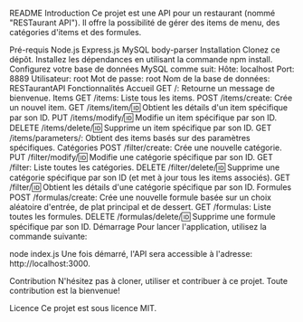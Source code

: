README
Introduction
Ce projet est une API pour un restaurant (nommé "RESTaurant API"). Il offre la possibilité de gérer des items de menu, des catégories d'items et des formules.

Pré-requis
Node.js
Express.js
MySQL
body-parser
Installation
Clonez ce dépôt.
Installez les dépendances en utilisant la commande npm install.
Configurez votre base de données MySQL comme suit:
Hôte: localhost
Port: 8889
Utilisateur: root
Mot de passe: root
Nom de la base de données: RESTaurantAPI
Fonctionnalités
Accueil
GET /: Retourne un message de bienvenue.
Items
GET /items: Liste tous les items.
POST /items/create: Crée un nouvel item.
GET /items/item/:id: Obtient les détails d'un item spécifique par son ID.
PUT /items/modify/:id: Modifie un item spécifique par son ID.
DELETE /items/delete/:id: Supprime un item spécifique par son ID.
GET /items/parameters/: Obtient des items basés sur des paramètres spécifiques.
Catégories
POST /filter/create: Crée une nouvelle catégorie.
PUT /filter/modify/:id: Modifie une catégorie spécifique par son ID.
GET /filter: Liste toutes les catégories.
DELETE /filter/delete/:id: Supprime une catégorie spécifique par son ID (et met à jour tous les items associés).
GET /filter/:id: Obtient les détails d'une catégorie spécifique par son ID.
Formules
POST /formulas/create: Crée une nouvelle formule basée sur un choix aléatoire d'entrée, de plat principal et de dessert.
GET /formulas: Liste toutes les formules.
DELETE /formulas/delete/:id: Supprime une formule spécifique par son ID.
Démarrage
Pour lancer l'application, utilisez la commande suivante:

node index.js
Une fois démarré, l'API sera accessible à l'adresse: http://localhost:3000.

Contribution
N'hésitez pas à cloner, utiliser et contribuer à ce projet. Toute contribution est la bienvenue!

Licence
Ce projet est sous licence MIT.
